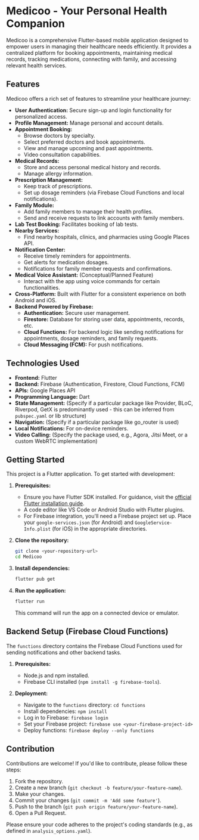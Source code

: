 # Medicoo - Your Personal Health Companion

Medicoo is a comprehensive Flutter-based mobile application designed to empower users in managing their healthcare needs efficiently. It provides a centralized platform for booking appointments, maintaining medical records, tracking medications, connecting with family, and accessing relevant health services.

## Features

Medicoo offers a rich set of features to streamline your healthcare journey:

* **User Authentication:** Secure sign-up and login functionality for personalized access.
* **Profile Management:** Manage personal and account details.
* **Appointment Booking:**
    * Browse doctors by specialty.
    * Select preferred doctors and book appointments.
    * View and manage upcoming and past appointments.
    * Video consultation capabilities.
* **Medical Records:**
    * Store and access personal medical history and records.
    * Manage allergy information.
* **Prescription Management:**
    * Keep track of prescriptions.
    * Set up dosage reminders (via Firebase Cloud Functions and local notifications).
* **Family Module:**
    * Add family members to manage their health profiles.
    * Send and receive requests to link accounts with family members.
* **Lab Test Booking:** Facilitates booking of lab tests.
* **Nearby Services:**
    * Find nearby hospitals, clinics, and pharmacies using Google Places API.
* **Notification Center:**
    * Receive timely reminders for appointments.
    * Get alerts for medication dosages.
    * Notifications for family member requests and confirmations.
* **Medical Voice Assistant:** (Conceptual/Planned Feature)
    * Interact with the app using voice commands for certain functionalities.
* **Cross-Platform:** Built with Flutter for a consistent experience on both Android and iOS.
* **Backend Powered by Firebase:**
    * **Authentication:** Secure user management.
    * **Firestore:** Database for storing user data, appointments, records, etc.
    * **Cloud Functions:** For backend logic like sending notifications for appointments, dosage reminders, and family requests.
    * **Cloud Messaging (FCM):** For push notifications.

## Technologies Used

* **Frontend:** Flutter
* **Backend:** Firebase (Authentication, Firestore, Cloud Functions, FCM)
* **APIs:** Google Places API
* **Programming Language:** Dart
* **State Management:** (Specify if a particular package like Provider, BLoC, Riverpod, GetX is predominantly used - this can be inferred from `pubspec.yaml` or lib structure)
* **Navigation:** (Specify if a particular package like go_router is used)
* **Local Notifications:** For on-device reminders.
* **Video Calling:** (Specify the package used, e.g., Agora, Jitsi Meet, or a custom WebRTC implementation)

## Getting Started

This project is a Flutter application. To get started with development:

1.  **Prerequisites:**
    * Ensure you have Flutter SDK installed. For guidance, visit the [official Flutter installation guide](https://flutter.dev/docs/get-started/install).
    * A code editor like VS Code or Android Studio with Flutter plugins.
    * For Firebase integration, you'll need a Firebase project set up. Place your `google-services.json` (for Android) and `GoogleService-Info.plist` (for iOS) in the appropriate directories.

2.  **Clone the repository:**
    ```bash
    git clone <your-repository-url>
    cd Medicoo
    ```

3.  **Install dependencies:**
    ```bash
    flutter pub get
    ```

4.  **Run the application:**
    ```bash
    flutter run
    ```
    This command will run the app on a connected device or emulator.

## Backend Setup (Firebase Cloud Functions)

The `functions` directory contains the Firebase Cloud Functions used for sending notifications and other backend tasks.

1.  **Prerequisites:**
    * Node.js and npm installed.
    * Firebase CLI installed (`npm install -g firebase-tools`).

2.  **Deployment:**
    * Navigate to the `functions` directory: `cd functions`
    * Install dependencies: `npm install`
    * Log in to Firebase: `firebase login`
    * Set your Firebase project: `firebase use <your-firebase-project-id>`
    * Deploy functions: `firebase deploy --only functions`

## Contribution

Contributions are welcome! If you'd like to contribute, please follow these steps:
1. Fork the repository.
2. Create a new branch (`git checkout -b feature/your-feature-name`).
3. Make your changes.
4. Commit your changes (`git commit -m 'Add some feature'`).
5. Push to the branch (`git push origin feature/your-feature-name`).
6. Open a Pull Request.

Please ensure your code adheres to the project's coding standards (e.g., as defined in `analysis_options.yaml`).

